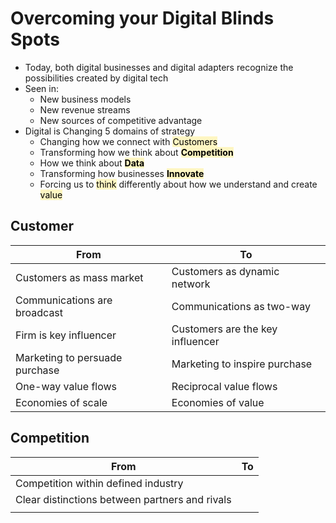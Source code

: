 # Overcoming your Digital Blinds Spots
- Today, both digital businesses and digital adapters recognize the possibilities created by digital tech
- Seen in:
	- New business models
	- New revenue streams
	- New sources of competitive advantage
- Digital is Changing 5 domains of strategy
	- Changing how we connect with <mark style="background: #FFF3A3A6;">Customers</mark>
	- Transforming how we think about **<mark style="background: #FFF3A3A6;">Competition</mark>**
	- How we think about **<mark style="background: #FFF3A3A6;">Data</mark>**
	- Transforming how businesses **<mark style="background: #FFF3A3A6;">Innovate</mark>**
	- Forcing us to <mark style="background: #FFF3A3A6;">think</mark> differently about how we understand and create <mark style="background: #FFF3A3A6;">value</mark>
## Customer

| From                           | To                               |
| ------------------------------ | -------------------------------- |
| Customers as mass market       | Customers as dynamic network     |
| Communications are broadcast   | Communications as two-way        |
| Firm is key influencer         | Customers are the key influencer |
| Marketing to persuade purchase | Marketing to inspire purchase    |
| One-way value flows            | Reciprocal value flows           |
| Economies of scale             | Economies of value               |
## Competition

| From                                           | To  |
| ---------------------------------------------- | --- |
| Competition within defined industry            |     |
| Clear distinctions between partners and rivals |     |
|                                                |     |
